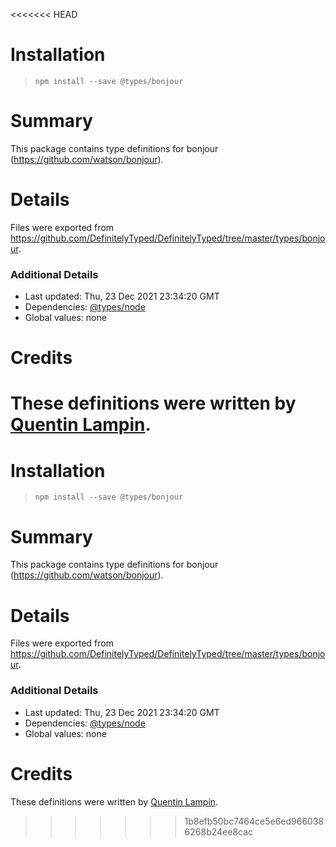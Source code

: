 <<<<<<< HEAD
# Installation
> `npm install --save @types/bonjour`

# Summary
This package contains type definitions for bonjour (https://github.com/watson/bonjour).

# Details
Files were exported from https://github.com/DefinitelyTyped/DefinitelyTyped/tree/master/types/bonjour.

### Additional Details
 * Last updated: Thu, 23 Dec 2021 23:34:20 GMT
 * Dependencies: [@types/node](https://npmjs.com/package/@types/node)
 * Global values: none

# Credits
These definitions were written by [Quentin Lampin](https://github.com/quentin-ol).
=======
# Installation
> `npm install --save @types/bonjour`

# Summary
This package contains type definitions for bonjour (https://github.com/watson/bonjour).

# Details
Files were exported from https://github.com/DefinitelyTyped/DefinitelyTyped/tree/master/types/bonjour.

### Additional Details
 * Last updated: Thu, 23 Dec 2021 23:34:20 GMT
 * Dependencies: [@types/node](https://npmjs.com/package/@types/node)
 * Global values: none

# Credits
These definitions were written by [Quentin Lampin](https://github.com/quentin-ol).
>>>>>>> 1b8efb50bc7464ce5e6ed9660386268b24ee8cac
